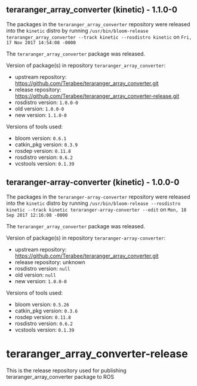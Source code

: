 ## teraranger_array_converter (kinetic) - 1.1.0-0

The packages in the `teraranger_array_converter` repository were released into the `kinetic` distro by running `/usr/bin/bloom-release teraranger_array_converter --track kinetic --rosdistro kinetic` on `Fri, 17 Nov 2017 14:54:08 -0000`

The `teraranger_array_converter` package was released.

Version of package(s) in repository `teraranger_array_converter`:

- upstream repository: https://github.com/Terabee/teraranger_array_converter.git
- release repository: https://github.com/Terabee/teraranger_array_converter-release.git
- rosdistro version: `1.0.0-0`
- old version: `1.0.0-0`
- new version: `1.1.0-0`

Versions of tools used:

- bloom version: `0.6.1`
- catkin_pkg version: `0.3.9`
- rosdep version: `0.11.8`
- rosdistro version: `0.6.2`
- vcstools version: `0.1.39`


## teraranger-array-converter (kinetic) - 1.0.0-0

The packages in the `teraranger-array-converter` repository were released into the `kinetic` distro by running `/usr/bin/bloom-release --rosdistro kinetic --track kinetic teraranger-array-converter --edit` on `Mon, 18 Sep 2017 12:16:08 -0000`

The `teraranger_array_converter` package was released.

Version of package(s) in repository `teraranger-array-converter`:

- upstream repository: https://github.com/Terabee/teraranger_array_converter.git
- release repository: unknown
- rosdistro version: `null`
- old version: `null`
- new version: `1.0.0-0`

Versions of tools used:

- bloom version: `0.5.26`
- catkin_pkg version: `0.3.6`
- rosdep version: `0.11.8`
- rosdistro version: `0.6.2`
- vcstools version: `0.1.39`


# teraranger_array_converter-release
This is the release repository used for publishing teraranger_array_converter package to ROS 
